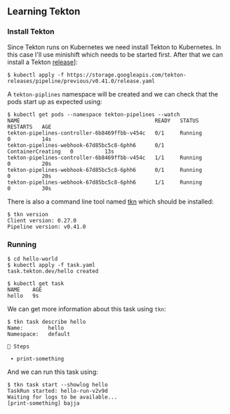 ## Learning Tekton


### Install Tekton
Since Tekton runs on Kubernetes we need install Tekton to Kubernetes. In this
case I'll use minishift which needs to be started first. After that we can
install a Tekton [release](https://github.com/tektoncd/pipeline/releases)]:
```console
$ kubectl apply -f https://storage.googleapis.com/tekton-releases/pipeline/previous/v0.41.0/release.yaml
```

A `tekton-piplines` namespace will be created and we can check that the pods
start up as expected using:
```console
$ kubectl get pods --namespace tekton-pipelines --watch
NAME                                           READY   STATUS              RESTARTS   AGE
tekton-pipelines-controller-6b8469ffbb-v454c   0/1     Running             0          14s
tekton-pipelines-webhook-67d85bc5c8-6phh6      0/1     ContainerCreating   0          13s
tekton-pipelines-controller-6b8469ffbb-v454c   1/1     Running             0          20s
tekton-pipelines-webhook-67d85bc5c8-6phh6      0/1     Running             0          20s
tekton-pipelines-webhook-67d85bc5c8-6phh6      1/1     Running             0          30s
```

There is also a command line tool named
[tkn](https://github.com/tektoncd/cli#linux-rpms) which should be installed:
```console
$ tkn version
Client version: 0.27.0
Pipeline version: v0.41.0
```

### Running
```console
$ cd hello-world
$ kubectl apply -f task.yaml 
task.tekton.dev/hello created
```

```console
$ kubectl get task
NAME    AGE
hello   9s
```

We can get more information about this task using `tkn`: 
```console
$ tkn task describe hello
Name:        hello
Namespace:   default

🦶 Steps

 ∙ print-something
```
And we can run this task using:
```console
$ tkn task start --showlog hello
TaskRun started: hello-run-v2v9d
Waiting for logs to be available...
[print-something] bajja
```
